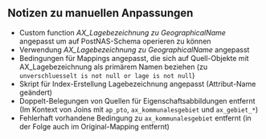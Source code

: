 Notizen zu manuellen Anpassungen
--------------------------------

- Custom function *AX_Lagebezeichnung zu GeographicalName* angepasst um auf PostNAS-Schema operieren zu können
- Verwendung *AX_Lagebezeichnung zu GeographicalName* angepasst
- Bedingungen für Mappings angepasst, die sich auf Quell-Objekte mit AX_Lagebezeichnung als primärem Namen beziehen (zu `unverschluesselt is not null or lage is not null`)
- Skript für Index-Erstellung Lagebezeichnung angepasst (Attribut-Name geändert)
- Doppelt-Belegungen von Quellen für Eigenschaftsabbildungen entfernt (Im Kontext von Joins mit `ap_pto`, `ax_kommunalesgebiet` und `ax_gebiet_*`)
- Fehlerhaft vorhandene Bedingung zu `ax_kommunalesgebiet` entfernt (in der Folge auch im Original-Mapping entfernt)
